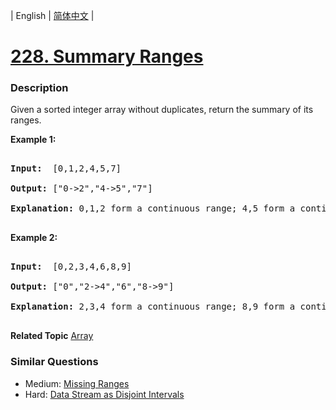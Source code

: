 | English | [简体中文](README.md) |

# [228. Summary Ranges](https://leetcode-cn.com/problems/summary-ranges)
 ### Description
<p>Given a sorted integer array without duplicates, return the summary of its ranges.</p>

<p><b>Example 1:</b></p>

<pre>
<b>Input:</b>  [0,1,2,4,5,7]
<b>Output:</b> [&quot;0-&gt;2&quot;,&quot;4-&gt;5&quot;,&quot;7&quot;]
<strong>Explanation: </strong>0,1,2 form a continuous range;&nbsp;4,5 form a continuous range.
</pre>

<p><b>Example 2:</b></p>

<pre>
<b>Input:</b>  [0,2,3,4,6,8,9]
<b>Output:</b> [&quot;0&quot;,&quot;2-&gt;4&quot;,&quot;6&quot;,&quot;8-&gt;9&quot;]
<strong>Explanation: </strong>2,3,4 form a continuous range;&nbsp;8,9 form a continuous range.
</pre>

**Related Topic**  [Array](https://leetcode-cn.com/tag/array) 

### Similar Questions
 - Medium:	[Missing Ranges](https://leetcode-cn.com/problems/missing-ranges) 
 - Hard:	[Data Stream as Disjoint Intervals](https://leetcode-cn.com/problems/data-stream-as-disjoint-intervals) 

